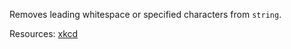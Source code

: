 Removes leading whitespace or specified characters from <code>string</code>.
    
Resources: [xkcd](https://xkcd.com/1171/)
